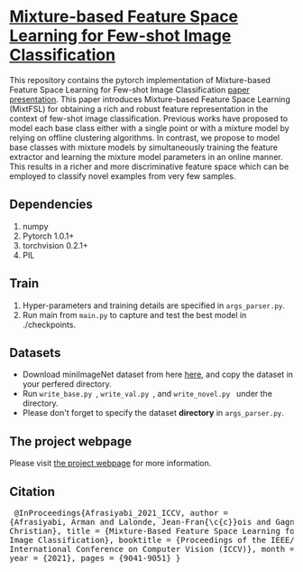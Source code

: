 #  [Mixture-based Feature Space Learning for Few-shot Image Classification](https://lvsn.github.io/MixtFSL/) 
 
This repository contains the pytorch implementation of Mixture-based Feature Space Learning for Few-shot Image Classification [paper](https://arxiv.org/abs/1912.05094) 
[presentation](https://lvsn.github.io/MixtFSL/assets/MixFSL_Poster.pdf). This paper introduces Mixture-based Feature Space Learning (MixtFSL) for obtaining a rich and robust feature representation in the context of few-shot image classification. Previous works have proposed to model each base class either with a single point or with a mixture model by relying on offline clustering algorithms. In contrast, we propose to model base classes with mixture models by simultaneously training the feature extractor and learning the mixture model parameters in an online manner. This results in a richer and more discriminative feature space which can be employed to classify novel examples from very few samples. 
 
## Dependencies
1. numpy
2. Pytorch 1.0.1+ 
3. torchvision 0.2.1+
4. PIL


## Train 
1. Hyper-parameters and training details are specified in <code>args_parser.py</code>. 
2. Run main from <code>main.py</code> to capture and test the best model in ./checkpoints.



## Datasets
- Download miniImageNet dataset from here [here](https://drive.google.com/file/d/1G1fcf8WdbqW0atc98KXF3UgVZyaXXJo4/view?usp=sharing), 
and copy the dataset in your perfered directory. 
- Run <code>write_base.py </code>, <code>write_val.py </code>, and <code>write_novel.py </code> under the directory. 
- Please don't forget to specify the dataset **directory** in <code>args_parser.py</code>. 




## The project webpage
Please visit [the project webpage](https://lvsn.github.io/MixtFSL/) for more information.

## Citation
</code><pre>
@InProceedings{Afrasiyabi_2021_ICCV,
    author    = {Afrasiyabi, Arman and Lalonde, Jean-Fran{\c{c}}ois and Gagn{\'e}, Christian},
    title     = {Mixture-Based Feature Space Learning for Few-Shot Image Classification},
    booktitle = {Proceedings of the IEEE/CVF International Conference on Computer Vision (ICCV)},
    month     = {October},
    year      = {2021},
    pages     = {9041-9051}
} 
</code></pre>
